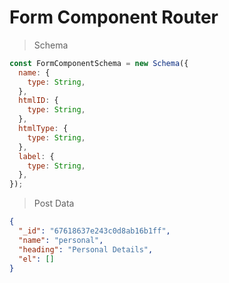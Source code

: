 # Form Component Router

> Schema

```javascript
const FormComponentSchema = new Schema({
  name: {
    type: String,
  },
  htmlID: {
    type: String,
  },
  htmlType: {
    type: String,
  },
  label: {
    type: String,
  },
});
```

> Post Data

```json
{
  "_id": "67618637e243c0d8ab16b1ff",
  "name": "personal",
  "heading": "Personal Details",
  "el": []
}
```
